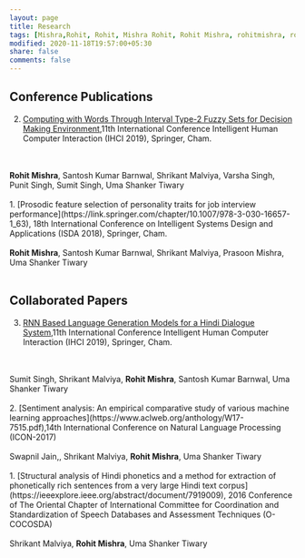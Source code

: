 ```yaml
---
layout: page
title: Research
tags: [Mishra,Rohit, Rohit, Mishra Rohit, Rohit Mishra, rohitmishra, rohit mishra, research page]
modified: 2020-11-18T19:57:00+05:30
share: false
comments: false
---
```


## Conference Publications
2.	[Computing with Words Through Interval Type-2 Fuzzy Sets for Decision Making Environment](https://link.springer.com/chapter/10.1007/978-3-030-44689-5_11),11th International Conference Intelligent Human Computer Interaction (IHCI 2019), Springer, Cham. 
<br/>
<br/>
<b>Rohit Mishra</b>, Santosh Kumar Barnwal, Shrikant Malviya, Varsha Singh, Punit Singh, Sumit Singh, Uma Shanker Tiwary
<br/>
<br/>
1.	[Prosodic feature selection of personality traits for job interview performance](https://link.springer.com/chapter/10.1007/978-3-030-16657-1_63), 18th International Conference on Intelligent Systems Design and Applications (ISDA 2018), Springer, Cham.
<br/>
<br/>
<b>Rohit Mishra</b>, Santosh Kumar Barnwal, Shrikant Malviya, Prasoon Mishra, Uma Shanker Tiwary
<br/>
<br/>


## Collaborated Papers
3.	[RNN Based Language Generation Models for a Hindi Dialogue System](https://link.springer.com/chapter/10.1007/978-3-030-44689-5_12),11th International Conference Intelligent Human Computer Interaction (IHCI 2019), Springer, Cham. 
<br/>
<br/>
Sumit Singh, Shrikant Malviya, <b>Rohit Mishra</b>, Santosh Kumar Barnwal, Uma Shanker Tiwary
<br/>
<br/>
2.	[Sentiment analysis: An empirical comparative study of various machine learning approaches](https://www.aclweb.org/anthology/W17-7515.pdf),14th International Conference on Natural Language Processing (ICON-2017)
<br/>
<br/>
Swapnil Jain,, Shrikant Malviya, <b>Rohit Mishra</b>, Uma Shanker Tiwary
<br/>
<br/>
1.	[Structural analysis of Hindi phonetics and a method for extraction of phonetically rich sentences from a very large Hindi text corpus](https://ieeexplore.ieee.org/abstract/document/7919009), 2016 Conference of The Oriental Chapter of International Committee for Coordination and Standardization of Speech Databases and Assessment Techniques (O-COCOSDA)
<br/>
<br/>
Shrikant Malviya, <b>Rohit Mishra</b>, Uma Shanker Tiwary
<br/>
<br/>

<!--
## Dissertations
-->


